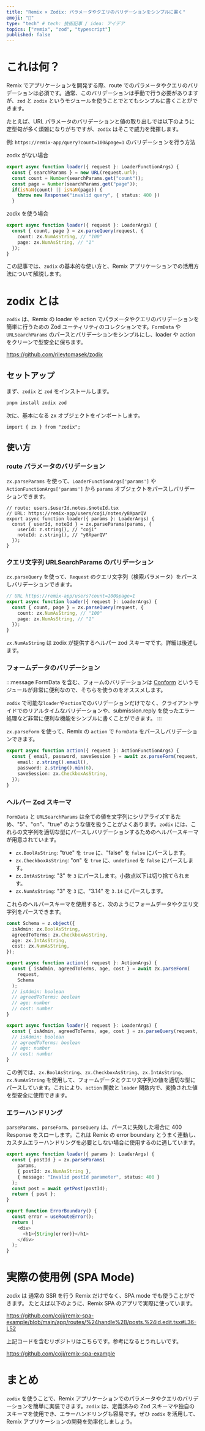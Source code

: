 ```yaml
---
title: "Remix × Zodix: パラメータやクエリのバリデーションをシンプルに書く"
emoji: "🚀"
type: "tech" # tech: 技術記事 / idea: アイデア
topics: ["remix", "zod", "typescript"]
published: false
---
```


# これは何？

Remix でアプリケーションを開発する際、route でのパラメータやクエリのバリデーションは必須です。通常、このバリデーションは手動で行う必要がありますが、`zod` と `zodix` というモジュールを使うことでとてもシンプルに書くことができます。

たとえば、URL パラメータのバリデーションと値の取り出しでは以下のように定型句が多く煩雑になりがちですが、`zodix` はそこで威力を発揮します。

例:
`https://remix-app/query?count=100&page=1` のバリデーションを行う方法

zodix がない場合

```typescript
export async function loader({ request }: LoaderFunctionArgs) {
  const { searchParams } = new URL(request.url);
  const count = Number(searchParams.get("count"));
  const page = Number(searchParams.get("page"));
  if(isNaN(count) || isNaN(page)) {
    throw new Response("invalid query", { status: 400 })
  }
```

zodix を使う場合

```typescript
export async function loader({ request }: LoaderArgs) {
  const { count, page } = zx.parseQuery(request, {
    count: zx.NumAsString, // "100"
    page: zx.NumAsString, // "1"
  });
}
```

この記事では、`zodix` の基本的な使い方と、Remix アプリケーションでの活用方法について解説します。

# zodix とは

`zodix` は、Remix の loader や action でパラメータやクエリのバリデーションを簡単に行うための Zod ユーティリティのコレクションです。`FormData` や `URLSearchParams` のパースとバリデーションをシンプルにし、loader や action をクリーンで型安全に保ちます。

https://github.com/rileytomasek/zodix

## セットアップ

まず、`zodix` と `zod` をインストールします。

```bash
pnpm install zodix zod
```

次に、基本になる zx オブジェクトをインポートします。

```tsx
import { zx } from "zodix";
```

## 使い方

### route パラメータのバリデーション

`zx.parseParams` を使って、`LoaderFunctionArgs['params']` や `ActionFunctionArgs['params']` から `params` オブジェクトをパースしバリデーションできます。

```tsx
// route: users.$userId.notes.$noteId.tsx
// URL: https://remix-app/users/coji/notes/y8XparQV
export async function loader({ params }: LoaderArgs) {
  const { userId, noteId } = zx.parseParams(params, {
    userId: z.string(), // "coji"
    noteId: z.string(), // "y8XparQV"
  });
}
```

### クエリ文字列 URLSearchParams のバリデーション

`zx.parseQuery` を使って、`Request` のクエリ文字列（検索パラメータ）をパースしバリデーションできます。

```ts
// URL https://remix-app/users?count=100&page=1
export async function loader({ request }: LoaderArgs) {
  const { count, page } = zx.parseQuery(request, {
    count: zx.NumAsString, // "100"
    page: zx.NumAsString, // "1"
  });
}
```

`zx.NumAsString` は zodix が提供するヘルパー zod スキーマです。詳細は後述します。

### フォームデータのバリデーション

:::message
FormData を含む、フォームのバリデーションは [Conform](https://zenn.dev/topics/conform) というモジュールが非常に便利なので、そちらを使うのをオススメします。

`zodix` で可能な`loader`や`action`でのバリデーションだけでなく、クライアントサイドでのリアルタイムなバリデーションや、submission.reply を使ったエラー処理など非常に便利な機能をシンプルに書くことができます。
:::

`zx.parseForm` を使って、Remix の `action` で `FormData` をパースしバリデーションできます。

```ts
export async function action({ request }: ActionFunctionArgs) {
  const { email, password, saveSession } = await zx.parseForm(request, {
    email: z.string().email(),
    password: z.string().min(6),
    saveSession: zx.CheckboxAsString,
  });
}
```

### ヘルパー Zod スキーマ

`FormData` と `URLSearchParams` は全ての値を文字列にシリアライズするため、"5"、"on"、"true" のような値を扱うことがよくあります。`zodix` には、これらの文字列を適切な型にパースしバリデーションするためのヘルパースキーマが用意されています。

- `zx.BoolAsString`: "true" を `true` に、"false" を `false` にパースします。
- `zx.CheckboxAsString`: "on" を `true` に、`undefined` を `false` にパースします。
- `zx.IntAsString`: "3" を `3` にパースします。小数点以下は切り捨てられます。
- `zx.NumAsString`: "3" を `3` に、"3.14" を `3.14` にパースします。

これらのヘルパースキーマを使用すると、次のようにフォームデータやクエリ文字列をパースできます。

```typescript
const Schema = z.object({
  isAdmin: zx.BoolAsString,
  agreedToTerms: zx.CheckboxAsString,
  age: zx.IntAsString,
  cost: zx.NumAsString,
});

export async function action({ request }: ActionArgs) {
  const { isAdmin, agreedToTerms, age, cost } = await zx.parseForm(
    request,
    Schema
  );
  // isAdmin: boolean
  // agreedToTerms: boolean
  // age: number
  // cost: number
}

export async function loader({ request }: LoaderArgs) {
  const { isAdmin, agreedToTerms, age, cost } = zx.parseQuery(request, Schema);
  // isAdmin: boolean
  // agreedToTerms: boolean
  // age: number
  // cost: number
}
```

この例では、`zx.BoolAsString`、`zx.CheckboxAsString`、`zx.IntAsString`、`zx.NumAsString` を使用して、フォームデータとクエリ文字列の値を適切な型にパースしています。これにより、`action` 関数と `loader` 関数内で、変換された値を型安全に使用できます。

### エラーハンドリング

`parseParams`、`parseForm`、`parseQuery` は、パースに失敗した場合に 400 Response をスローします。これは Remix の error boundary とうまく連動し、カスタムエラーハンドリングを必要としない場合に使用するのに適しています。

```ts
export async function loader({ params }: LoaderArgs) {
  const { postId } = zx.parseParams(
    params,
    { postId: zx.NumAsString },
    { message: "Invalid postId parameter", status: 400 }
  );
  const post = await getPost(postId);
  return { post };
}

export function ErrorBoundary() {
  const error = useRouteError();
  return (
    <div>
      <h1>{String(error)}</h1>
    </div>
  );
}
```

# 実際の使用例 (SPA Mode)

zodix は 通常の SSR を行う Remix だけでなく、SPA mode でも使うことができます。
たとえば以下のように、Remix SPA のアプリで実際に使っています。

https://github.com/coji/remix-spa-example/blob/main/app/routes/%24handle%2B/posts.%24id.edit.tsx#L36-L52

上記コードを含むリポジトリはこちらです。参考になるとうれしいです。

https://github.com/coji/remix-spa-example

# まとめ

`zodix` を使うことで、Remix アプリケーションでのパラメータやクエリのバリデーションを簡単に実装できます。`zodix` は、定義済みの Zod スキーマや独自のスキーマを使用でき、エラーハンドリングも容易です。ぜひ `zodix` を活用して、Remix アプリケーションの開発を効率化しましょう。
